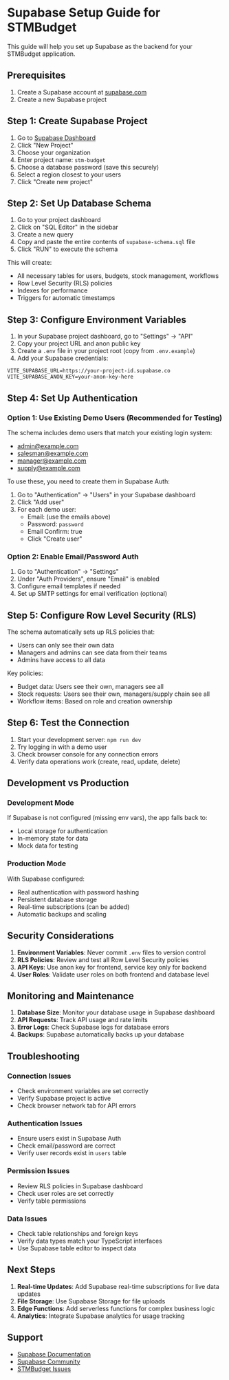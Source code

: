 # Supabase Setup Guide for STMBudget

This guide will help you set up Supabase as the backend for your STMBudget application.

## Prerequisites

1. Create a Supabase account at [supabase.com](https://supabase.com)
2. Create a new Supabase project

## Step 1: Create Supabase Project

1. Go to [Supabase Dashboard](https://app.supabase.com)
2. Click "New Project"
3. Choose your organization
4. Enter project name: `stm-budget`
5. Choose a database password (save this securely)
6. Select a region closest to your users
7. Click "Create new project"

## Step 2: Set Up Database Schema

1. Go to your project dashboard
2. Click on "SQL Editor" in the sidebar
3. Create a new query
4. Copy and paste the entire contents of `supabase-schema.sql` file
5. Click "RUN" to execute the schema

This will create:
- All necessary tables for users, budgets, stock management, workflows
- Row Level Security (RLS) policies
- Indexes for performance
- Triggers for automatic timestamps

## Step 3: Configure Environment Variables

1. In your Supabase project dashboard, go to "Settings" → "API"
2. Copy your project URL and anon public key
3. Create a `.env` file in your project root (copy from `.env.example`)
4. Add your Supabase credentials:

```env
VITE_SUPABASE_URL=https://your-project-id.supabase.co
VITE_SUPABASE_ANON_KEY=your-anon-key-here
```

## Step 4: Set Up Authentication

### Option 1: Use Existing Demo Users (Recommended for Testing)

The schema includes demo users that match your existing login system:
- admin@example.com
- salesman@example.com  
- manager@example.com
- supply@example.com

To use these, you need to create them in Supabase Auth:

1. Go to "Authentication" → "Users" in your Supabase dashboard
2. Click "Add user"
3. For each demo user:
   - Email: (use the emails above)
   - Password: `password`
   - Email Confirm: true
   - Click "Create user"

### Option 2: Enable Email/Password Auth

1. Go to "Authentication" → "Settings"
2. Under "Auth Providers", ensure "Email" is enabled
3. Configure email templates if needed
4. Set up SMTP settings for email verification (optional)

## Step 5: Configure Row Level Security (RLS)

The schema automatically sets up RLS policies that:
- Users can only see their own data
- Managers and admins can see data from their teams
- Admins have access to all data

Key policies:
- Budget data: Users see their own, managers see all
- Stock requests: Users see their own, managers/supply chain see all
- Workflow items: Based on role and creation ownership

## Step 6: Test the Connection

1. Start your development server: `npm run dev`
2. Try logging in with a demo user
3. Check browser console for any connection errors
4. Verify data operations work (create, read, update, delete)

## Development vs Production

### Development Mode
If Supabase is not configured (missing env vars), the app falls back to:
- Local storage for authentication
- In-memory state for data
- Mock data for testing

### Production Mode
With Supabase configured:
- Real authentication with password hashing
- Persistent database storage
- Real-time subscriptions (can be added)
- Automatic backups and scaling

## Security Considerations

1. **Environment Variables**: Never commit `.env` files to version control
2. **RLS Policies**: Review and test all Row Level Security policies
3. **API Keys**: Use anon key for frontend, service key only for backend
4. **User Roles**: Validate user roles on both frontend and database level

## Monitoring and Maintenance

1. **Database Size**: Monitor your database usage in Supabase dashboard
2. **API Requests**: Track API usage and rate limits
3. **Error Logs**: Check Supabase logs for database errors
4. **Backups**: Supabase automatically backs up your database

## Troubleshooting

### Connection Issues
- Check environment variables are set correctly
- Verify Supabase project is active
- Check browser network tab for API errors

### Authentication Issues
- Ensure users exist in Supabase Auth
- Check email/password are correct
- Verify user records exist in `users` table

### Permission Issues
- Review RLS policies in Supabase dashboard
- Check user roles are set correctly
- Verify table permissions

### Data Issues
- Check table relationships and foreign keys
- Verify data types match your TypeScript interfaces
- Use Supabase table editor to inspect data

## Next Steps

1. **Real-time Updates**: Add Supabase real-time subscriptions for live data updates
2. **File Storage**: Use Supabase Storage for file uploads
3. **Edge Functions**: Add serverless functions for complex business logic
4. **Analytics**: Integrate Supabase analytics for usage tracking

## Support

- [Supabase Documentation](https://supabase.com/docs)
- [Supabase Community](https://github.com/supabase/supabase/discussions)
- [STMBudget Issues](https://github.com/your-repo/issues)
